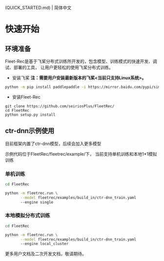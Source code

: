 (QUICK_STARTED.md) | 简体中文

# 快速开始

## 环境准备
Fleet-Rec是基于飞桨分布式训练所开发的，包含模型、训练模式的快速开发、调试、部署的工具， 让用户更轻松的使用飞桨分布式训练。

- 安装飞桨  **注：需要用户安装最新版本的飞桨<当前只支持Linux系统>。**

```bash
python -m pip install paddlepaddle -i https://mirror.baidu.com/pypi/simple
```

- 安装Fleet-Rec

```
git clone https://github.com/seiriosPlus/FleetRec/
cd FleetRec
python setup.py install
```

## ctr-dnn示例使用
目前框架内置了ctr-dnn模型，后续会加入更多模型

示例代码位于FleetRec/fleetrec/example/下， 当前支持单机训练和本地1*1模拟训练

### 单机训练
```bash
cd FleetRec

python -m fleetrec.run \
       --model fleetrec/examples/build_in/ctr-dnn_train.yaml 
       --engine single


```

### 本地模拟分布式训练

```bash
cd FleetRec

python -m fleetrec.run \
       --model fleetrec/examples/build_in/ctr-dnn_train.yaml 
       --engine local_cluster

```

更多用户文档及二次开发文档，敬请期待。